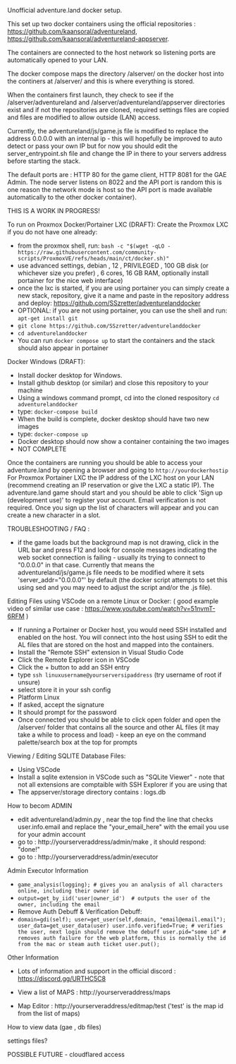 Unofficial adventure.land docker setup.

This set up two docker containers using the official repositories : https://github.com/kaansoral/adventureland, https://github.com/kaansoral/adventureland-appserver.

The containers are connected to the host network so listening ports are automatically opened to your LAN.

The docker compose maps the directory /alserver/ on the docker host into the continers at /alserver/ and this is where everything is stored.

When the containers first launch, they check to see if the /alserver/adventureland and /alserver/adventureland/appserver directories exist and if not the repositories are cloned, required settings files are copied and files are modified to allow outside (LAN) access.

Currently, the adventureland/js/game.js file is modified to replace the address 0.0.0.0 with an internal ip - this will hopefully be improved to auto detect or pass your own IP but for now you should edit the server_entrypoint.sh file and change the IP in there to your servers address before starting the stack.

The default ports are :  HTTP 80 for the game client, HTTP 8081 for the GAE Admin.
 The node server listens on 8022 and the API port is random this is one reason the network mode is host so the API port is made available automatically to the other docker container).

THIS IS A WORK IN PROGRESS!

To run on Proxmox Docker/Portainer LXC (DRAFT):
 Create the Proxmox LXC if you do not have one already:
  - from the proxmox shell, run: `bash -c "$(wget -qLO - https://raw.githubusercontent.com/community-scripts/ProxmoxVE/refs/heads/main/ct/docker.sh)"`
  - use advanced settings, debian , 12 , PRIVILEGED , 100 GB disk (or whichever size you prefer) , 6 cores, 16 GB RAM, optionally install portainer for the nice web interface)
  - once the lxc is started, if you are using portainer you can simply create a new stack, repository, give it a name and paste in the repository address and deploy: https://github.com/SSzretter/adventurelanddocker
  - OPTIONAL: if you are not using portainer, you can use the shell and run: `apt-get install git`
   - ` git clone https://github.com/SSzretter/adventurelanddocker `
   - ` cd adventurelanddocker `
   - You can run ` docker compose up ` to start the containers and the stack should also appear in portainer

Docker Windows (DRAFT):
 - Install docker desktop for Windows.
 - Install github desktop (or similar) and close this repository to your machine
 - Using a windows command prompt, cd into the cloned respository ` cd adventurelanddocker `
 - type:  ` docker-compose build `
 - When the build is complete, docker desktop should have two new images
 - type: ` docker-compose up `
 - Docker desktop should now show a container containing the two images
 - NOT COMPLETE
 

Once the containers are running you should be able to access your adventure.land by opening a browser and going to ` http://yourdockerhostip `
 For Proxmox Portainer LXC the IP address of the LXC host on your LAN (recommend creating an IP reservation or give the LXC a static IP).
The adventure.land game should start and you should be able to click 'Sign up (development use)' to register your account.   Email verification is not required.
Once you sign up the list of characters will appear and you can create a new character in a slot.

TROUBLESHOOTING / FAQ : 
 - if the game loads but the background map is not drawing, click in the URL bar and press F12 and look for console messages indicating the web socket connection is failing - usually its trying to connect to "0.0.0.0" in that case.   Currently that means the adventureland/js/game.js file needs to be modified where it sets 'server_addr="0.0.0.0"' by default (the docker script attempts to set this using sed and you may need to adjust the script and/or the .js file).

Editing Files using VSCode on a remote Linux or Docker:
  ( good example video of similar use case : https://www.youtube.com/watch?v=51nvmT-6RFM )
 - If running a Portainer or Docker host, you would need SSH installed and enabled on the host.  You will connect into the host using SSH to edit the AL files that are stored on the host and mapped into the containers.
 - Install the "Remote SSH" extension in Visual Studio Code
 - Click the Remote Explorer icon in VSCode
 - Click the + button to add an SSH entry
 - type ` ssh linuxusername@yourserversipaddress ` (try username of root if unsure)
 - select store it in your ssh config
 - Platform Linux
 - If asked, accept the signature
 - It should prompt for the password
 - Once connected you should be able to click open folder and open the /alserver/ folder that contains all the source and other AL files (it may take a while to process and load) - keep an eye on the command palette/search box at the top for prompts

Viewing / Editing SQLITE Database Files:
 - Using VSCode
  - Install a sqlite extension in VSCode such as "SQLite Viewer" - note that not all extensions are comptaible with SSH Explorer if you are using that
  - The appserver/storage directory contains : logs.db

How to becom ADMIN
 - edit adventureland/admin.py , near the top find the line that checks user.info.email and replace the "your_email_here" with the email you use for your admin account
 - go to : http://yourserveraddress/admin/make  , it should respond: "done!"
 - go to : http://yourserveraddress/admin/executor

Admin Executor Information
 - ` game_analysis(logging); # gives you an analysis of all characters online, including their owner id `
 - ` output=get_by_iid('user|owner_id')  # outputs the user of the owner, including the email `
 - Remove Auth Debuff & Verification Debuff:
  - ` domain=gdi(self); user=get_user(self,domain, "email@email.email"); user_data=get_user_data(user)
      user.info.verified=True; # verifies the user, next login should remove the debuff
      user.pid="some id" # removes auth failure for the web platform, this is normally the id from the mac or steam auth ticket
      user.put(); `


Other Information

 - Lots of information and support in the official discord : https://discord.gg/URTHC5C8

 - View a list of MAPS : http://yourserveraddress/maps
 - Map Editor : http://yourserveraddress/editmap/test   ('test' is the map id from the list of maps)

 How to view data (gae , db files)

 settings files?


 POSSIBLE FUTURE - cloudflared access
 
